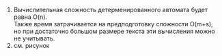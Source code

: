 1. Вычислительная сложность детерменированного автомата будет равна O(n).  
Также время затрачивается на предподготовку сложности O(m+s), но при достаточно большом размере текста эти вычисления можно не учитывать.  
2. см. рисунок
